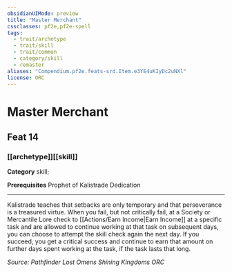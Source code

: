 ```yaml
---
obsidianUIMode: preview
title: "Master Merchant"
cssclasses: pf2e,pf2e-spell
tags:
  - trait/archetype
  - trait/skill
  - trait/common
  - category/skill
  - remaster
aliases: "Compendium.pf2e.feats-srd.Item.e3YE4uKIyDc2uNXl"
license: ORC
---
```

# Master Merchant
## Feat 14
### [[archetype]][[skill]]

**Category** skill; 



**Prerequisites** Prophet of Kalistrade Dedication
* * *
Kalistrade teaches that setbacks are only temporary and that perseverance is a treasured virtue. When you fail, but not critically fail, at a Society or Mercantile Lore check to [[Actions/Earn Income|Earn Income]] at a specific task and are allowed to continue working at that task on subsequent days, you can choose to attempt the skill check again the next day. If you succeed, you get a critical success and continue to earn that amount on further days spent working at the task, if the task lasts that long.

*Source: Pathfinder Lost Omens Shining Kingdoms*
*ORC*